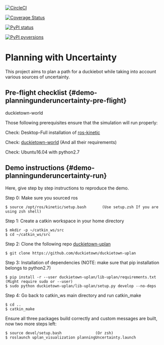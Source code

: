 [![CircleCI](https://circleci.com/gh/duckietown/duckietown-uplan.svg?style=shield)](https://circleci.com/gh/duckietown/duckietown-uplan)

[![Coverage Status](https://coveralls.io/repos/github/duckietown/duckietown-uplan/badge.svg?branch=master18)](https://coveralls.io/github/duckietown/duckietown-uplan?branch=master18)

[![PyPI status](https://img.shields.io/pypi/status/duckietown-uplan.svg)](https://pypi.python.org/pypi/duckietown-uplan/)


[![PyPI pyversions](https://img.shields.io/pypi/pyversions/duckietown-uplan.svg)](https://pypi.python.org/pypi/duckietown-uplan/)


# Planning with Uncertainty

This project aims to plan a path for a duckiebot while taking into account various sources of uncertainty.

## Pre-flight checklist {#demo-planningunderuncertainty-pre-flight}

duckietown-world


Those following prerequisites ensure that the simulation will run properly:

Check: Desktop-Full installation of [ros-kinetic](http://wiki.ros.org/kinetic/Installation/Ubuntu)

Check: [duckietown-world](https://github.com/duckietown/duckietown-world) (And all their requirements)

Check: Ubuntu16.04 with python2.7


## Demo instructions {#demo-planningunderuncertainty-run}

Here, give step by step instructions to reproduce the demo.

Step 0: Make sure you sourced ros

    $ source /opt/ros/kinetic/setup.bash       (Use setup.zsh If you are using zsh shell)

Step 1: Create a catkin workspace in your home directory

    $ mkdir -p ~/catkin_ws/src
    $ cd ~/catkin_ws/src
  
Step 2: Clone the following repo [duckietown-uplan](https://github.com/duckietown/duckietown-uplan) 

    $ git clone https://github.com/duckietown/duckietown-uplan

Step 3: Installation of dependencies (NOTE: make sure that pip installation belongs to python2.7)

    $ pip install -r --user duckietown-uplan/lib-uplan/requirements.txt        (Might require sudo or --user)
    $ sudo python duckietown-uplan/lib-uplan/setup.py develop --no-deps
    
Step 4: Go back to catkin_ws main directory and run catkin_make

    $ cd ..
    $ catkin_make
    
Ensure all three packages build correctly and custom messages are built, now two more steps left:

    $ source devel/setup.bash               (Or zsh)
    $ roslaunch uplan_visualization planningUncertainty.launch
